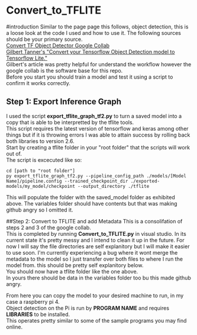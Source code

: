 # Convert_to_TFLITE
#introduction
Similar to the page page this follows, object detection, this is a loose look at the code I used and how to use it. The following sources should be your primary source.  
[Convert TF Object Detector Google Collab](https://colab.research.google.com/github/tensorflow/models/blob/master/research/object_detection/colab_tutorials/convert_odt_model_to_TFLite.ipynb)  
[Gilbert Tanner's "Convert your Tensorflow Object Detection model to Tensorflow Lite."](https://gilberttanner.com/blog/convert-your-tensorflow-object-detection-model-to-tensorflow-lite/)  
Gilbert's article was pretty helpful for understand the workflow however the google collab is the software base for this repo.  
Before you start you should train a model and test it using a script to confirm it works correctly.  

## Step 1: Export Inference Graph
I used the script **export_tflite_graph_tf2.py** to turn a saved model into a copy that is able to be interpretted by the tflite tools.  
This script requires the latest version of tensorflow and keras among other things but if it is throwing errors I was able to attain success by rolling back both libraries to version 2.6.  
Start by creating a tflite folder in your "root folder" that the scripts will work out of.  
The script is excecuted like so:  
```
cd [path to "root folder"]  
py export_tflite_graph_tf2.py --pipeline_config_path ./models/[Model Name]/pipeline.config --trained_checkpoint_dir ./exported-models/my_model/checkpoint --output_directory ./tflite  
```
This will populate the folder with the saved_model folder as exhibited above. The variables folder should have contents but that was making github angry so I omitted it.  

##Step 2: Convert to TFLITE and add Metadata
This is a consolifation of steps 2 and 3 of the google collab.  
This is completed by running **Convert_to_TFLITE.py** in visual studio. In its current state it's pretty messy and I intend to clean it up in the future. For now I will say the file directories are self explanitory but I will make it easier to use soon. I'm currently experiencing a bug where it wont merge the metadata to the model so I just transfer over both files to where I run the model from. this should be pretty self explanitory below.   
You should now have a tflite folder like the one above.  
In yours there should be data in the variables folder too bu this made github angry.  

From here you can copy the model to your desired machine to run, in my case a raspberry pi 4.  
Object detection on the Pi is run by **PROGRAM NAME** and requires **LIBRARIES** to be installed.  
This operates pretty similar to some of the sample programs you may find online.  
